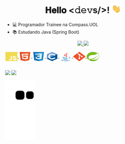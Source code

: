 <div>
 <h1 align="center"><b> 𝐇𝐞𝐥𝐥𝐨</b> <𝚍𝚎𝚟s/>! <img src="https://github.com/ABSphreak/ABSphreak/blob/master/gifs/Hi.gif?raw=true" width="30px"></h2>
</div>

- :computer: Programador Trainee na Compass.UOL
- :books: Estudando Java (Spring Boot)

<div align="center">
 <a href="https://github.com/yhonathanpavan">
  <img height="180em" src="https://github-readme-stats.vercel.app/api?username=yhonathanpavan&show_icons=true&theme=gotham&include_all_commits=true&count_private=true"/>
  <img height="180em" src="https://github-readme-stats.vercel.app/api/top-langs/?username=yhonathanpavan&layout=compact&langs_count=7&theme=gotham"/>
</div>

<div style="display: inline_block"><br>
  <img align="center" alt="Js" height="30" width="40" src="https://raw.githubusercontent.com/devicons/devicon/master/icons/javascript/javascript-plain.svg">
  <img align="center" alt="HTML" height="30" width="40" src="https://raw.githubusercontent.com/devicons/devicon/master/icons/html5/html5-original.svg">
  <img align="center" alt="SS" height="30" width="40" src="https://raw.githubusercontent.com/devicons/devicon/master/icons/css3/css3-original.svg">
  <img align="center" alt="C" height="30" width="40" src="https://raw.githubusercontent.com/devicons/devicon/master/icons/c/c-original.svg">
  <img align="center" alt="Java" height="30" width="40" src="https://raw.githubusercontent.com/devicons/devicon/master/icons/java/java-original.svg">
   <img align="center" alt="Java" height="30" width="40" src="https://raw.githubusercontent.com/devicons/devicon/master/icons/git/git-original.svg">
 <img align="center" alt="Java" height="30" width="40" src="https://raw.githubusercontent.com/devicons/devicon/master/icons/spring/spring-original.svg">
</div>
 
##
  
<div>
  <a href = "mailto:yhonathannpavan@gmail.com"><img src="https://img.shields.io/badge/-Gmail-%23333?style=for-the-badge&logo=gmail&logoColor=white" target="_blank"></a>
  <a href="https://www.linkedin.com/in/yhonathan-pavan-365522206/" target="_blank"><img src="https://img.shields.io/badge/-LinkedIn-%230077B5?style=for-the-badge&logo=linkedin&logoColor=white" target="_blank"></a>   
</div>

 ![Snake animation](https://github.com/YhonathanPavan/yhonathanpavan/blob/output/github-contribution-grid-snake.svg)
